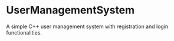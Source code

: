 # UserManagementSystem
A simple C++ user management system with registration and login functionalities.
